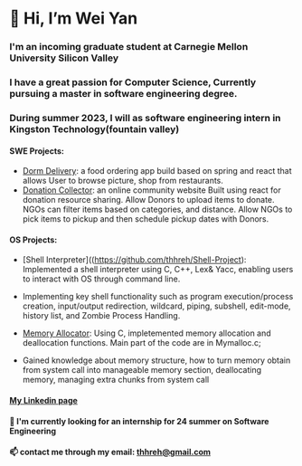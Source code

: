 # 👋 Hi, I’m Wei Yan
### I'm an incoming graduate student at Carnegie Mellon University Silicon Valley
### I have a great passion for Computer Science, Currently pursuing a master in software engineering degree.
### During summer 2023, I will as software engineering intern in Kingston Technology(fountain valley)

#### SWE Projects:
  - [Dorm Delivery](https://github.com/thhreh/DormDelivery): a food ordering app build based on spring and react that allows User to browse picture, shop from restaurants.
  - [Donation Collector](https://github.com/thhreh/Donation-Collector): an online community website Built using react for donation resource sharing. Allow Donors to upload items to donate. NGOs can filter items based on categories, and distance. Allow NGOs to pick items to pickup and then schedule pickup dates with Donors.

#### OS Projects:
  - [Shell Interpreter]((https://github.com/thhreh/Shell-Project): Implemented a shell interpreter using C, C++, Lex& Yacc, enabling users to interact with OS through command line.
  - Implementing key shell functionality such as program execution/process creation, input/output redirection, wildcard, piping, subshell, edit-mode, history list, and Zombie Process Handling. 

  - [Memory Allocator](https://github.com/thhreh/MemoryAllocator): Using C, impletemented memory allocation and deallocation functions.
Main part of the code are in Mymalloc.c;
 - Gained knowledge about memory structure, how to turn memory obtain from system call into manageable memory section, deallocating memory, managing extra chunks from system call
  
#### [My Linkedin page](https://www.linkedin.com/in/weimaxyan/)
 
#### 💞️ I'm currently looking for an internship for 24 summer on Software Engineering
#### 📫 contact me through my email: thhreh@gmail.com

<!---
aNewbieProgrammer/aNewbieProgrammer is a ✨ special ✨ repository because its `README.md` (this file) appears on your GitHub profile.
You can click the Preview link to take a look at your changes.
--->
